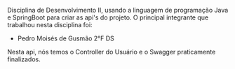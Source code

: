 Disciplina de Desenvolvimento II, usando a linguagem de programação Java e SpringBoot para criar as api's do projeto.
O principal integrante que trabalhou nesta disciplina foi:
  - Pedro Moisés de Gusmão 2°F DS

Nesta api, nós temos o Controller do Usuário e o Swagger praticamente finalizados.
